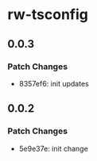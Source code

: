 # rw-tsconfig

## 0.0.3

### Patch Changes

- 8357ef6: init updates

## 0.0.2

### Patch Changes

- 5e9e37e: init change
